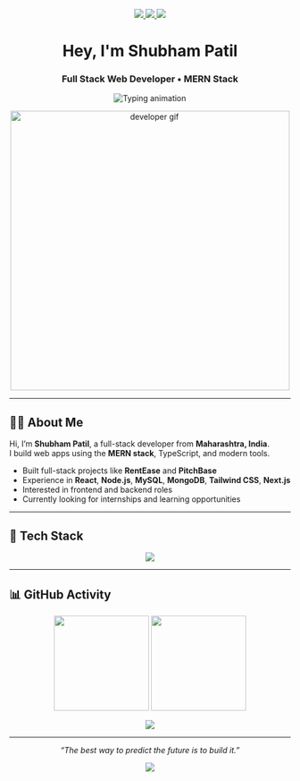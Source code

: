 <!-- 📬 Contact Badges -->
<p align="center">
  <a href="mailto:shubhampatil1356@gmail.com"target="_blank">
    <img src="https://img.shields.io/badge/Gmail-D14836?style=for-the-badge&logo=gmail&logoColor=white" />
  </a>
  <a href="https://www.linkedin.com/in/shubhampatil56" target="_blank">
    <img src="https://img.shields.io/badge/LinkedIn-0A66C2?style=for-the-badge&logo=linkedin&logoColor=white" />
  </a>
  <a href="https://shubham-patil56.vercel.app" target="_blank">
    <img src="https://img.shields.io/badge/Portfolio-0197F6?style=for-the-badge&logo=vercel&logoColor=white" />
  </a>
</p>

<h1 align="center">Hey, I'm Shubham Patil</h1>
<h3 align="center">Full Stack Web Developer • MERN Stack </h3>

<!-- ⌨️ Typing Text -->
<p align="center">
  <img src="https://readme-typing-svg.herokuapp.com?font=Fira+Code&weight=500&size=22&pause=1000&center=true&vCenter=true&width=550&lines=Clean%2C+Scalable+Web+Apps.;MERN+%7C+React%2C+Node%2C+MongoDB.;Type-safe+%7C+Modern+Frontend.;Let's+Build+Reliable+Software!" alt="Typing animation" />
</p>

<!-- 👨‍💻 Hero GIF -->
<p align="center">
 <img src="https://user-images.githubusercontent.com/74038190/212284136-03988914-d899-44b4-b1d9-4eeccf656e44.gif" width=500 alt="developer gif" />
</p>


---

## 👨‍💻 About Me

Hi, I’m **Shubham Patil**, a full-stack developer from **Maharashtra, India**.  
I build web apps using the **MERN stack**, TypeScript, and modern tools.

- Built full-stack projects like **RentEase** and **PitchBase**
- Experience in **React**, **Node.js**, **MySQL**, **MongoDB**, **Tailwind CSS**, **Next.js**
- Interested in frontend and backend roles
- Currently looking for internships and learning opportunities

---

## 🧰 Tech Stack

<p align="center">
  <img src="https://skillicons.dev/icons?i=js,ts,react,next,nodejs,express,mongodb,mysql,python,tailwindcss,git,github,figma,vscode" />
</p>

---

## 📊 GitHub Activity
<p align="center">
  <img src="https://github-readme-stats.vercel.app/api?username=Shubham-567&show_icons=true&theme=tokyonight&hide_border=true&rank_icon=github" height="170" />
  <img src="https://github-readme-streak-stats.herokuapp.com/?user=Shubham-567&theme=tokyonight&hide_border=true" height="170" />
</p>

<p align="center">
  <img src="https://github-readme-activity-graph.vercel.app/graph?username=Shubham-567&theme=tokyo-night&hide_border=true&custom_title=Shubham's%20Contribution%20Graph" />
</p>

---


<p align="center">
  <em>“The best way to predict the future is to build it.”</em>
</p>

<!-- 🎯 Animated Footer -->
<p align="center">
  <img src="https://capsule-render.vercel.app/api?type=waving&color=0197F6&height=100&section=footer&fontColor=ffffff" />
</p>
